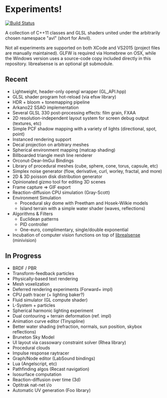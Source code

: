 # Experiments!

[![Build Status](https://travis-ci.org/ddiakopoulos/sandbox.svg?branch=master)](https://travis-ci.org/ddiakopoulos/sandbox)

A collection of C++11 classes and GLSL shaders united under the arbitrarily chosen namespace "avl" (short for Anvil). 

Not all experiments are supported on both XCode and VS2015 (project files are manually maintained). GLFW is required via Homebrew on OSX, while the Windows version uses a source-code copy included directly in this repository. librealsense is an optional git submodule.

## Recent
* Lightweight, header-only opengl wrapper (GL_API.hpp)
* GLSL shader program hot-reload (via efsw library)
* HDR + bloom + tonemapping pipeline
* Arkano22 SSAO implementation
* Several GLSL 330 post-processing effects: film grain, FXAA
* 2D resolution-independent layout system for screen debug output (textures, etc)
* Simple PCF shadow mapping with a variety of lights (directional, spot, point)
* Instanced rendering support
* Decal projection on arbitrary meshes
* Spherical environment mapping (matcap shading)
* Billboarded triangle mesh line renderer
* Orconut-Dear-ImGui Bindings
* Library of procedural meshes (cube, sphere, cone, torus, capsule, etc)
* Simplex noise generator (flow, derivative, curl, worley, fractal, and more)
* 2D & 3D poisson disk distribution generator
* Opinionated gizmo tool for editing 3D scenes
* Frame capture => GIF export
* Reaction-diffusion CPU simulation (Gray-Scott)
* Environment Simulation
  * Procedural sky dome with Preetham and Hosek-Wilkie models
  * Island terrain with a simple water shader (waves, reflections)
* Algorithms & Filters
    * Euclidean patterns
    * PID controller
    * One-euro, complimentary, single/double exponential
* Incubation of computer vision functions on top of [librealsense](https://www.github.com/IntelRealSense/librealsense) (minivision)

## In Progress
* BRDF / PBR
* Transform-feedback particles
* Physically-based text rendering
* Mesh voxelization
* Deferred rendering experiments (Forward+ impl)
* CPU path tracer (+ lighting baker?)
* Fluid simulator (GL compute shader)
* L-System + particles
* Spherical harmonic lighting experiment
* Dual contouring + terrain deformation (ref. impl)
* Animation curve editor (Tinyspline)
* Better water shading (refraction, normals, sun position, skybox reflections)
* Bruneton Sky Model
* UI layout via cassowary constraint solver (Rhea library)
* Procedural clouds
* Impulse response raytracer
* Graph/Node editor (LabSound bindings)
* Lua (Angelscript, etc)
* Pathfinding algos (Recast navigation)
* Isosurface computation
* Reaction-diffusion over time (3d)
* Optitrak nat-net i/o
* Automatic UV generation (Foo library)